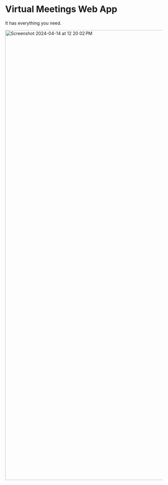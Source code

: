 # Virtual Meetings Web App

It has everything you need.

<img width="1440" alt="Screenshot 2024-04-14 at 12 20 02 PM" src="https://github.com/EventBurst/Event-Burst-Web-App/assets/117506262/d050384f-8765-4152-af0c-9e61eded7b19">
